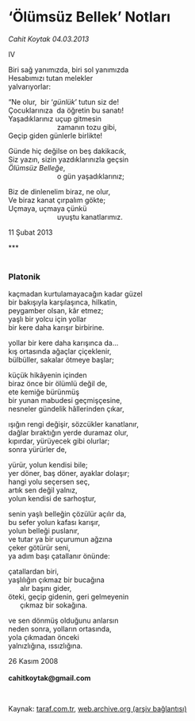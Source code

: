 # ‘Ölümsüz Bellek’ Notları

*Cahit Koytak 04.03.2013*

<div class="yazi"><p>IV</p>
<p>Biri sağ yanımızda, biri sol yanımızda<br/>Hesabımızı tutan melekler <br/>yalvarıyorlar:</p>
<p>“Ne olur,  bir ‘<i>günlük</i>’ tutun siz de!<br/>Çocuklarınıza  da öğretin bu sanatı!<br/>Yaşadıklarınız uçup gitmesin                            <br/>                         zamanın tozu gibi,<br/>Geçip giden günlerle birlikte!</p>
<p>Günde hiç değilse on beş dakikacık, <br/>Siz yazın, sizin yazdıklarınızla geçsin<i><br/>Ölümsüz Belleğe</i>,                       <br/>                         o gün yaşadıklarınız;</p>
<p>Biz de dinlenelim biraz, ne olur,<br/>Ve biraz kanat çırpalım gökte;<br/>Uçmaya, uçmaya çünkü                           <br/>                         uyuştu kanatlarımız.</p>
<p>11 Şubat 2013</p>
<p>***<br/><br/></p>
<h3>Platonik</h3>
<p>kaçmadan kurtulamayacağın kadar güzel <br/>bir bakışıyla karşılaşınca, hilkatin,<br/>peygamber olsan, kâr etmez;<br/>yaşlı bir yolcu için yollar <br/>bir kere daha karışır birbirine.</p>
<p>yollar bir kere daha karışınca da...<br/>kış ortasında ağaçlar çiçeklenir,<br/>bülbüller, sakalar ötmeye başlar;</p>
<p>küçük hikâyenin içinden <br/>biraz önce bir ölümlü değil de,<br/>ete kemiğe bürünmüş <br/>bir yunan mabudesi geçmişçesine,<br/>nesneler gündelik hâllerinden çıkar,</p>
<p>ışığın rengi değişir, sözcükler kanatlanır,<br/>dağlar bıraktığın yerde duramaz olur, <br/>kıpırdar, yürüyecek gibi olurlar;<br/>sonra yürürler de, </p>
<p>yürür, yolun kendisi bile;<br/>yer döner, baş döner, ayaklar dolaşır;<br/>hangi yolu seçersen seç, <br/>artık sen değil yalnız, <br/>yolun kendisi de sarhoştur,</p>
<p>senin yaşlı belleğin çözülür açılır da,<br/>bu sefer yolun kafası karışır, <br/>yolun belleği puslanır, <br/>ve tutar ya bir uçurumun ağzına <br/>çeker götürür seni,<br/>ya adım başı çatallanır önünde:</p>
<p>çatallardan biri, <br/>yaşlılığın çıkmaz bir bucağına       <br/>      alır başını gider,<br/>öteki, geçip gidenin, geri gelmeyenin        <br/>      çıkmaz bir sokağına.</p>
<p>ve sen dönmüş olduğunu anlarsın<br/>neden sonra, yolların ortasında,<br/>yola çıkmadan önceki <br/>yalnızlığına, ıssızlığına.</p>
<p>26 Kasım 2008<br/><br/><b>cahitkoytak@gmail.com</b></p>
<p> </p>
</div>

Kaynak: [taraf.com.tr](http://www.taraf.com.tr/cahit-koytak/makale-olumsuz-bellek-notlari.htm), [web.archive.org (arşiv bağlantısı)](http://web.archive.org/web/20131107113151/http://www.taraf.com.tr/cahit-koytak/makale-olumsuz-bellek-notlari.htm)
